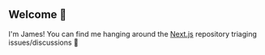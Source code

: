 ## Welcome 👋

I'm James! You can find me hanging around the [Next.js](https://github.com/vercel/next.js) repository triaging issues/discussions :rocket:
